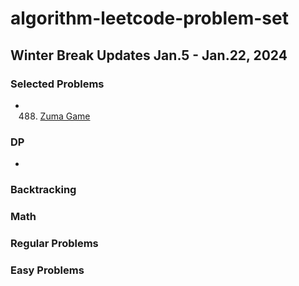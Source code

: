 # algorithm-leetcode-problem-set

## Winter Break Updates Jan.5 - Jan.22, 2024

### Selected Problems
- 488. [Zuma Game](https://github.com/orc-dev/algorithm-leetcode-problem-set/blob/main/lc488-zuma-game/src/Solution.java)

### DP
- 

### Backtracking

### Math


### Regular Problems


### Easy Problems